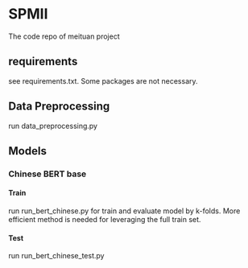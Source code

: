 # SPMII
The code repo of meituan project
## requirements
see requirements.txt. Some packages are not necessary.
## Data Preprocessing
run data_preprocessing.py
## Models
### Chinese BERT base
#### Train
run run_bert_chinese.py for train and evaluate model by k-folds.
More efficient method is needed for leveraging the full train set.
#### Test
run run_bert_chinese_test.py
